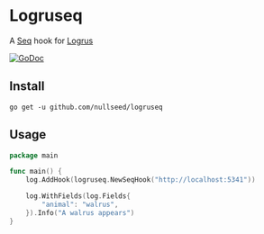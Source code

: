 # Logruseq

A [Seq](https://getseq.net/) hook for [Logrus](https://github.com/Sirupsen/logrus)

[![GoDoc](https://godoc.org/github.com/nullseed/logruseq?status.svg)](https://godoc.org/github.com/nullseed/logruseq)

## Install

```
go get -u github.com/nullseed/logruseq
```

## Usage

```go
package main

func main() {
    log.AddHook(logruseq.NewSeqHook("http://localhost:5341"))

    log.WithFields(log.Fields{
        "animal": "walrus",
    }).Info("A walrus appears")
}
```
